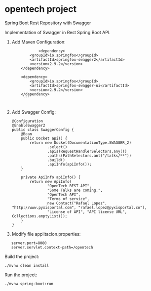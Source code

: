 # opentech project

Spring Boot Rest Repository with Swagger

Implementation of Swagger in Rest Spring Boot API.

1. Add Maven Configuration: 
	```
                <dependency>
			<groupId>io.springfox</groupId>
			<artifactId>springfox-swagger2</artifactId>
			<version>2.9.2</version>
		</dependency>

		<dependency>
			<groupId>io.springfox</groupId>
			<artifactId>springfox-swagger-ui</artifactId>
			<version>2.9.2</version>
		</dependency>
         ```


2. Add Swagger Config:
   ```
   @Configuration
   @EnableSwagger2
   public class SwaggerConfig {
       @Bean
       public Docket api() {
           return new Docket(DocumentationType.SWAGGER_2)
                   .select()
                   .apis(RequestHandlerSelectors.any())
                   .paths(PathSelectors.ant("/talks/**"))
                   .build()
                   .apiInfo(apiInfo());
       }
   
       private ApiInfo apiInfo() {
           return new ApiInfo(
                   "OpenTech REST API",
                   "Some Talks are coming.",
                   "OpenTech API",
                   "Terms of service",
                   new Contact("Rafael Lopez", "http://www.pyxisportal.com", "rafael.lopez@pyxisportal.co"),
                   "License of API", "API license URL", Collections.emptyList());
       }
   }
   ```
3. Modify file applitacion.properties:
  ```
     server.port=8080
     server.servlet.context-path=/opentech
  ```
  

Build the project: 

```./mvnw clean install```

Run the project:

```./mvnw spring-boot:run```
